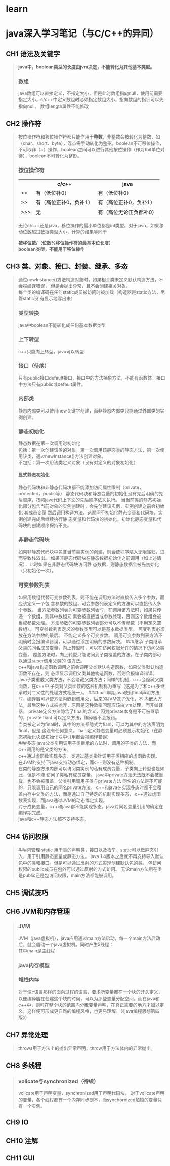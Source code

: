 # learn
# java深入学习笔记（与C/C++的异同）
## CH1 语法及关键字
>**java中，boolean类型的长度由jvm决定，不能转化为其他基本类型。**  
>### 数组
>java数组可以直接定义，不指定大小，但是此时数组指向null，使用前需要指定大小，c/c++中定义数组时必须指定数组大小，指向数组的指针可以先指向null。
>数组length属性不能修改
## CH2 操作符
>按位操作符和移位操作符都只能作用于**整数**，非整数会被转化为整数，如（char、short、byte），浮点需手动转化为整形。boolean不可移位操作，不可取非（~）操作，boolean之间可以进行其他按位操作（作为1bit单位对待），boolean不可转化为整形。
>### 按位操作符  
><table>
>	<tr><th/><th>c/c++</th><th>java</th></tr>  
>	<tr><td><<</td><td>有（低位补0）</td><td>有（低位补0）</td></tr>  
>	<tr><td>>></td><td>有（高位正补0，负补1）</td><td>有（高位正补0，负补1）</td></tr>
>	<tr><td>>>></td><td>无</td><td>有（高位无论正负都补0）</td></tr>  
></table>
>无论c/c++还是java，移位操作的最小单位都是int类型。对于java，如果移动位数超过数据类型大小，计算的结果等同于  
>
>**被移位数/（位数%移位操作符的最基本位长度）**  
>**boolean类型，不能用于移位操作**  
## CH3 类、对象、接口、封装、继承、多态  
>通过newInstance()方法构造对象时，如果相关类未定义默认构造方法，不会报编译错误，
>但是会抛出异常，且不会创建相关对象。  
>每个类的编译码在任何static成员被访问时被加载（构造器是static方法，尽管static没
>有显示地写出来）
>### 类型转换
>java中boolean不能转化成任何基本数据类型
>### 上下转型
>c++只能向上转型，java可以转型
>### 接口（待续）
>只有public接口default接口，接口中的方法抽象方法，不能有函数体，接口中方法只有public或default属性。
>### 内部类
>静态内部类可以使用new关键字创建，而非静态内部类只能通过外部类的实例创建。  
>### 静态初始化  
>静态数据在第一次调用时初始化  
>包括：第一次创建该类的对象，第一次调用该静态类的静态方法，第一次使用该类，通过newInstance()方法创建对象。  
>不包括：第一次用该类定义对象（没有对定义的对象初始化）
>#### 显式静态初始化
>静态代码块和非静态代码块都不能添加访问属性限制（private，protected，public等）
>静态代码块和静态变量的初始化没有先后明确的先后顺序，按照java代码上下文的先后顺序依次执行。
>当当前类的静态初始化部分包含当前对象的实例创建时，会先创建该实例，实例创建之前会初始化
>其成员变量,然后调用构造方法，这期间不初始化静态变量和代码块，实例创建完成后继续执行静
>态变量和代码块的初始化。初始化静态变量和代码块的创建顺序保持不变。
>### 非静态代码块
>如果非静态代码块中包含当前类实例的创建，则会使程序陷入无限递归，进而导致栈溢出。
>如果非静态代码块在静态数据初始化之前调用（如上述情况），此时如果在非静态代码块访问静
>态数据，则静态数据会被先初始化（只初始化一次）。
>### 可变参数列表
>如果用数组代替可变参数列表，则不能在调用方法时直接传入多个参数，而应该定义一个包
>含参数的数组，可变参数列表定义的方法可以直接传入多个参数。
>当方法参数列表为可变参数列表时，在调用该方法时，如果只传递一个数组，则其中数组元
>素会被直接当成参数处理，否则这个数组会被当成参数处理。
>方法参数的可变参数列表部分可以不传参数（不用定义空数组）。
>可变参数列表定义的参数类型可以是基本数据类型。
>可变列表必须放在方法参数的最后。
>不能定义多个可变参数。
>调用可变参数列表方法不明确时会报编译错误，可以通过添加明确的参数解决。
>###继承
>子类继承父类的同名成员变量，向上转型时，可以在访问权限允许的情况下访问父类变量，
>覆盖方法时，向上转型只能访问到子类覆盖的方法，在子类内部可以通过super调用父类的
>该方法。  
>c++和java构造函数调用之前会调用父类默认构造函数，如果父类默认构造函数不存在，则
>必须显示调用父类其他构造函数，否则会报编译错误。
>java子类重载父类方法，不会隐藏父类方法；同样的机制，c++会隐藏父类函数，在c++中
>子类对父类函数的这种机制称为重写（这是为了和c++多继承时对二义性的处理方式相统一）。
>###final
>早期java使用final声明方法时，编译器可以使方法内嵌到调用处，后来的JVM做了优化，不
>内嵌大方法，最后这种方式被抛弃，原因是这种效率问题应该由jvm处理，而非编译器。 
>private定义方法隐含了final的含义，因为private本身是不可被继承的，private fianl
>可以定义方法，编译器不会报错。  
>当类被定义为final时，其中的方法都隐式为fianl，可以为其中的方法声明为final，但是
>这没有任何意义。
>fianl定义静态变量时必须显示初始化（在静态初始化块或初始化块中引用都会报编译错误）   
>###多态
>java父类引用调用子类继承的方法时，调用的子类的方法，而c++调用的是父类的方法。  
>c++通过虚函数实现多态，类通过基类指针调用子类相应的虚函数实现。  
>在JVM的支持下java支持动态绑定，而c++则没有这种机制。  
>在类的静态方法内部可以访问类实例的私有成员变量，子类向上转型也是如此，但是不能
>访问子类私有成员变量。
>java中private方法无法既不会被重载，也不会被覆盖，父类引用调用子类与private方法
>同名的方法是不可能的，只能调用自己的同名private方法。
>c++和java在实现多态时都不会覆盖内存中父类的方法，而是通过自己特定的机制实现多态，
>c++通过虚函数表实现，而java通过JVM的动态绑定实现。  
>对于成员变量，c++和java都不能实现多态，java对同名变量引用的确定在编译期完成。  
>java和c++静态方法都不支持多态。
## CH4 访问权限
>###包管理
>static 用于类的声明类，接口以及枚举，static可以做静态引入，用于引用静态变量或静态方法。
>java 1.4版本之后就不再支持导入默认包中的类和接口。但是可以通过反射的方式实现创建默认包的类。
>包访问权限的public成员在包外可以通过反射的方式访问。
>无论main方法所在类是public还是包访问权限，main方法都能被调用。
## CH5 调试技巧
## CH6 JVM和内存管理
>### JVM
>JVM（java虚拟机），java应用通过main方法启动，每一个main方法启动后，就会启动一个java虚拟机。同时产生5线程：  
>其中main是主线程
>### java内存模型
>### 堆栈内存
>对于像c语言那样的面向过程的语言，要求所变量都在一个块的开头定义，以便编译器在创建这个块的时候，可以为那些变量分配空间。而在java和c++中，则可在整个块的范围内分散变量声明，在真正需要的地方才加以定义，这样便可形成更自然的编程风格，也更易理解。（《java编程思想第四版》）
## CH7 异常处理
>throws用于方法上的抛出异常声明，throw用于方法体内的异常抛出。
## CH8 多线程
>### volicate与synchronized（待续）
>volicate用于声明变量，synchronized用于声明代码块。
>对于volicate声明的变量，各个线程都有一个内存同步副本，而synchornized加锁的变量只有一个实例。
## CH9 IO
## CH10 注解
## CH11 GUI
